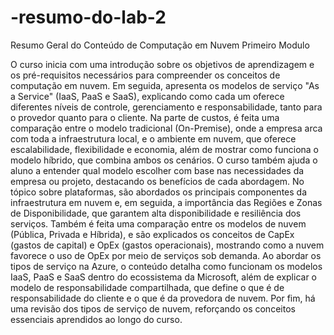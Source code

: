 # -resumo-do-lab-2
Resumo Geral do Conteúdo de Computação em Nuvem Primeiro Modulo

O curso inicia com uma introdução sobre os objetivos de aprendizagem e os pré-requisitos necessários para compreender os conceitos de computação em nuvem.
Em seguida, apresenta os modelos de serviço "As a Service" (IaaS, PaaS e SaaS), explicando como cada um oferece diferentes níveis de controle, gerenciamento e responsabilidade, tanto para o provedor quanto para o cliente.
Na parte de custos, é feita uma comparação entre o modelo tradicional (On-Premise), onde a empresa arca com toda a infraestrutura local, e o ambiente em nuvem, que oferece escalabilidade, flexibilidade e economia, além de mostrar como funciona o modelo híbrido, que combina ambos os cenários.
O curso também ajuda o aluno a entender qual modelo escolher com base nas necessidades da empresa ou projeto, destacando os benefícios de cada abordagem.
No tópico sobre plataformas, são abordados os principais componentes da infraestrutura em nuvem e, em seguida, a importância das Regiões e Zonas de Disponibilidade, que garantem alta disponibilidade e resiliência dos serviços.
Também é feita uma comparação entre os modelos de nuvem (Pública, Privada e Híbrida), e são explicados os conceitos de CapEx (gastos de capital) e OpEx (gastos operacionais), mostrando como a nuvem favorece o uso de OpEx por meio de serviços sob demanda.
Ao abordar os tipos de serviço na Azure, o conteúdo detalha como funcionam os modelos IaaS, PaaS e SaaS dentro do ecossistema da Microsoft, além de explicar o modelo de responsabilidade compartilhada, que define o que é de responsabilidade do cliente e o que é da provedora de nuvem.
Por fim, há uma revisão dos tipos de serviço de nuvem, reforçando os conceitos essenciais aprendidos ao longo do curso.
